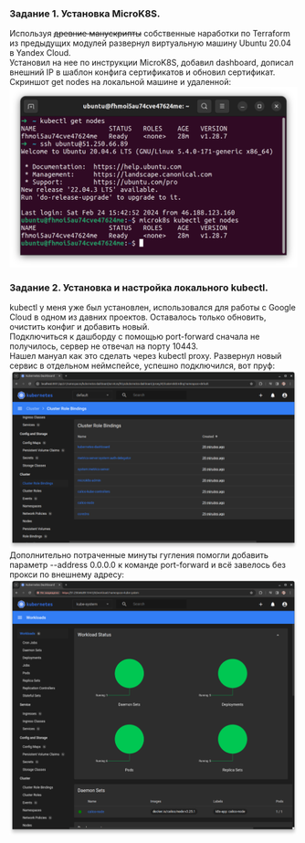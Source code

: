 ### Задание 1. Установка MicroK8S.  
Используя ~~древние манускрипты~~ собственные наработки по Terraform из предыдущих модулей развернул виртуальную машину Ubuntu 20.04 в Yandex Cloud.  
Установил на нее по инструкции MicroK8S, добавил dashboard, дописал внешний IP в шаблон конфига сертификатов и обновил сертификат.  
Скриншот get nodes на локальной машине и удаленной:  
![get_nodes](img/kuber01_01.png)  

### Задание 2. Установка и настройка локального kubectl.  
kubectl у меня уже был установлен, использовался для работы с Google Cloud в одном из давних проектов. Оставалось только обновить, очистить конфиг и добавить новый.  
Подключиться к дашборду с помощью port-forward сначала не получилось, сервер не отвечал на порту 10443.  
Нашел мануал как это сделать через kubectl proxy. Развернул новый сервис в отдельном неймспейсе, успешно подключился, вот пруф:  
![proxy](img/kuber01_02.png)  
Дополнительно потраченные минуты гугления помогли добавить параметр --address 0.0.0.0 к команде port-forward и всё завелось без прокси по внешнему адресу:  
![port-forward](img/kuber01_03.png)  
